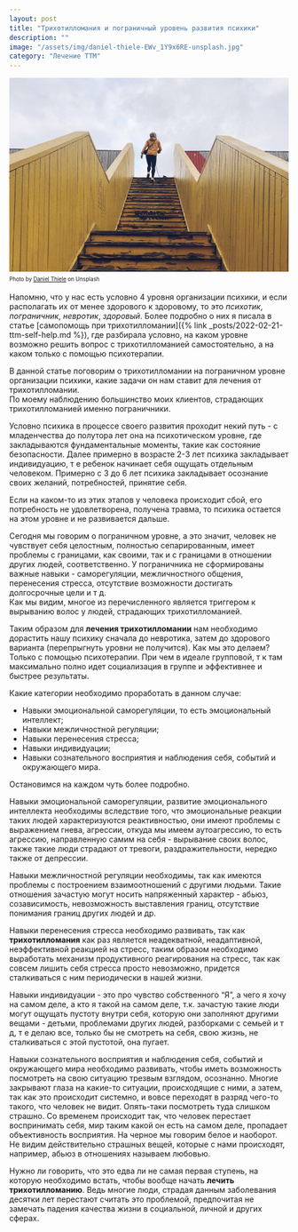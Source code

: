 ```yaml
---
layout: post
title: "Трихотилломания и пограничный уровень развития психики"
description: ""
image: "/assets/img/daniel-thiele-EWv_1Y9x6RE-unsplash.jpg"
category: "Лечение ТТМ"
---
```

<img 
    src="/assets/img/daniel-thiele-EWv_1Y9x6RE-unsplash.jpg" 
    alt="Трихотилломания и пограничный уровень развития психики"
    class="mb-0">
<sup><sub>
Photo by <a href="https://unsplash.com/@dlrmco" rel=nofollow> Daniel Thiele</a> on Unsplash
</sub></sup>

Напомню, что у нас есть условно 4 уровня организации психики, и если располагать их от 
менее здорового к здоровому, то это *психотик*, *пограничник*, *невротик*, *здоровый*. Более подробно о них я писала в статье 
[самопомощь при трихотилломании]({% link _posts/2022-02-21-ttm-self-help.md  %}), где разбирала условно,
на каком уровне возможно решить вопрос с трихотилломанией самостоятельно, а на каком только с помощью психотерапии.

В данной статье поговорим о трихотилломании на пограничном уровне организации психики, 
какие задачи он нам ставит для лечения от трихотилломании.  
По моему наблюдению большинство моих клиентов, страдающих трихотилломанией именно пограничники.

Условно психика в процессе своего развития проходит некий путь - с младенчества до полутора лет она 
на психотическом уровне, где закладываются фундаментальные моменты, такие как состояние безопасности.
Далее примерно в возрасте 2-3 лет психика закладывает индивидуацию, т е ребенок начинает себя ощущать 
отдельным человеком. Примерно с 3 до 6 лет психика закладывает осознание своих желаний, 
потребностей, принятие себя.

Если на каком-то из этих этапов у человека происходит сбой, его потребность не удовлетворена, 
получена травма, то психика остается на этом уровне и не развивается дальше.

Сегодня мы говорим о пограничном уровне, а это значит, человек не чувствует себя целостным, 
полностью сепарированным, имеет проблемы с границами, как своими, так и с границами в отношении 
других людей, соответственно. У пограничника не сформированы важные навыки - саморегуляции, 
межличностного общения, перенесения стресса, отсутствие возможности достигать долгосрочные цели и т д.  
Как мы видим, многое из перечисленного является триггером к вырыванию волос у людей, страдающих трихотилломанией.

Таким образом для **лечения трихотилломании** нам необходимо дорастить нашу психику сначала 
до невротика, затем до здорового варианта (перепрыгнуть уровни не получится). Как мы это делаем? 
Только с помощью психотерапии. При чем в идеале групповой, т к там максимально полно идет социализация 
в группе и эффективнее и быстрее результаты.

Какие категории необходимо проработать в данном случае:
- Навыки эмоциональной саморегуляции, то есть эмоциональный интеллект;
- Навыки межличностной регуляции;
- Навыки перенесения стресса;
- Навыки индивидуации;
- Навыки сознательного восприятия и наблюдения себя, событий и окружающего мира.

Остановимся на каждом чуть более подробно.

Навыки эмоциональной саморегуляции, развитие эмоционального интеллекта необходимы вследствие 
того, что эмоциональные реакции таких людей характеризуются реактивностью, они имеют проблемы 
с выражением гнева, агрессии, откуда мы имеем аутоагрессию, то есть агрессию, направленную самим 
на себя - вырывание своих волос, также такие люди страдают от тревоги, раздражительности, нередко также от депрессии.

Навыки межличностной регуляции необходимы, так как имеются проблемы с построением взаимоотношений 
с другими людьми. Такие отношения зачастую могут носить напряженный характер - абьюз, созависимость, 
невозможность выставления границ, отсутствие понимания границ других людей и др.

Навыки перенесения стресса необходимо развивать, так как **трихотилломания** как 
раз является неадекватной, неадаптивной, неэффективной реакцией на стресс, таким образом необходимо 
выработать механизм продуктивного реагирования на стресс, так как совсем лишить себя стресса просто 
невозможно, придется сталкиваться с ним периодически в нашей жизни.

Навыки индивидуации - это про чувство собственного “Я”, а чего я хочу на самом деле, а кто я такой на самом 
деле, т.к. зачастую такие люди могут ощущать пустоту внутри себя, которую они заполняют другими вещами - 
детьми, проблемами других людей, разборками с семьей и т д, т е делаю все, только бы не смотреть на себя, 
свою жизнь, не сталкиваться с этой пустотой, она пугает.

Навыки сознательного восприятия и наблюдения себя, событий и окружающего мира необходимо развивать, 
чтобы иметь возможность посмотреть на свою ситуацию трезвым взглядом, осознанно. Многие закрывают 
глаза на какие-то ситуации, происходящие с ними, а затем, так как это происходит системно, и вовсе
переходят в разряд чего-то такого, что человек не видит. Опять-таки посмотреть туда слишком страшно.
Со временем происходит так, что человек перестает воспринимать себя, мир таким какой он есть на самом деле, 
пропадает объективность восприятия. На черное мы говорим белое и наоборот. Не видим действительно страшных вещей, 
которые с нами происходят, например, абьюз в отношениях называем любовью. 

Нужно ли говорить, что это едва ли не самая первая ступень, на которую необходимо встать,
чтобы вообще начать **лечить трихотилломанию**. Ведь многие люди, страдая данным заболевания 
десятки лет перестают считать это проблемой, предпочитая не замечать
падения качества жизни в социальной, личной и других сферах.


